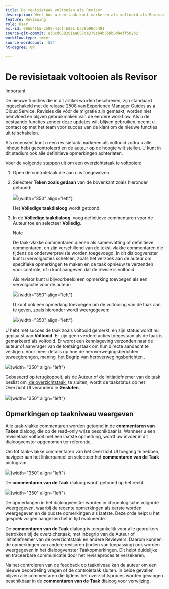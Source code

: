 ```yaml
---
title: De revisietaak voltooien als Revisor
description: Weet hoe u een taak kunt markeren als voltooid als Revisor in AEM Guides.
feature: Reviewing
role: User
exl-id: 99b64fb5-c509-41cf-b091-ba78b90db481
source-git-commit: e38cd858201ea657ce276eb4b358b0d4eff502b2
workflow-type: tm+mt
source-wordcount: '534'
ht-degree: 0%

---
```


# De revisietaak voltooien als Revisor

>[!IMPORTANT]
>
> De nieuwe functies die in dit artikel worden beschreven, zijn standaard ingeschakeld met de release 2508 van Experience Manager Guides as a Cloud Service. Revisies die vóór de migratie zijn gemaakt, worden niet beïnvloed en blijven gebruikmaken van de eerdere workflow. Als u de bestaande functies zonder deze updates wilt blijven gebruiken, neemt u contact op met het team voor succes van de klant om de nieuwe functies uit te schakelen.

Als recensent kunt u een revisietaak markeren als voltooid zodra u alle inhoud hebt gecontroleerd en de auteur op de hoogte wilt stellen. U kunt in dit stadium ook alle definitieve opmerkingen achterlaten.

Voer de volgende stappen uit om een overzichtstaak te voltooien:

1. Open de controletaak die aan u is toegewezen.
2. Selecteer **Teken zoals gedaan** van de bovenkant zoals hieronder getoond:

   ![](images/review-task-mark-as-done.png){width="350" align="left"}

   Het **Volledige taakdialoog** wordt getoond.
3. In de **Volledige taakdialoog**, voeg definitieve commentaren voor de Auteur toe en selecteer **Volledig**.

   >[!NOTE]
   >
   > De taak-vlakke commentaren dienen als samenvatting of definitieve commentaren, en zijn verschillend van de tekst-vlakke commentaren die tijdens de onderwerprevisie worden toegevoegd. In dit dialoogvenster kunt u vervolgacties schetsen, zoals het verzoek aan de auteur om specifieke opmerkingen te maken en de taak opnieuw te verzenden voor controle, of u kunt aangeven dat de revisie is voltooid.

   Als revisor kunt u bijvoorbeeld een opmerking toevoegen als een vervolgactie voor de auteur:

   ![](images/complete-task-dialog-followup.png){width="350" align="left"}

   U kunt ook een opmerking toevoegen om de voltooiing van de taak aan te geven, zoals hieronder wordt weergegeven:

   ![](images/complete-task-dialog.png){width="350" align="left"}


U hebt met succes de taak zoals voltooid gemerkt, en zijn status wordt nu geplaatst aan **Voltooid**. Er zijn geen verdere acties toegestaan als de taak is gemarkeerd als voltooid. Er wordt een kennisgeving verzonden naar de auteur of aanvrager van de toetsingstaak om hun directe aandacht te vestigen. Voor meer details op hoe de heroverwegingsberichten teweegbrengen, mening [&#x200B; het Begrip van heroverwegingsberichten &#x200B;](./review-understanding-review-notifications.md).

![](images/task-completed-status.png){width="350" align="left"}

Gebaseerd op terugkoppelt, als de Auteur of de initiatiefnemer van de taak beslist om [&#x200B; de overzichtstaak &#x200B;](./review-close-review-task.md) te sluiten, wordt de taakstatus op het Overzicht UI veranderd in **Gesloten**.

![](images/review-status-closed-review-ui.png){width="350" align="left"}

## Opmerkingen op taakniveau weergeven

Alle taak-vlakke commentaren worden getoond in de **commentaren van Taken** dialoog, die op de read-only wijze beschikbaar is. Wanneer u een revisietaak voltooit met een laatste opmerking, wordt uw invoer in dit dialoogvenster opgenomen ter referentie.

Om tot taak-vlakke commentaren van het Overzicht UI toegang te hebben, navigeer aan het linkerpaneel en selecteer het **commentaren van de Taak** pictogram.

![](images/task-comments-icon.png){width="350" align="left"}

De **commentaren van de Taak** dialoog wordt getoond op het recht.

![](images/task-comments-reviewer.png){width="350" align="left"}

De opmerkingen in het dialoogvenster worden in chronologische volgorde weergegeven, waarbij de recente opmerkingen als eerste worden weergegeven en de oudste opmerkingen als laatste. Deze orde helpt u het gesprek volgen aangezien het in tijd evolueerde.

De **commentaren van de Taak** dialoog is toegankelijk voor alle gebruikers betrokken bij de overzichtstaak, met inbegrip van de Auteur of initiatiefnemer van de overzichtstaak en andere Reviewers. Daarom kunnen de opmerkingen van andere revisoren (indien van toepassing) ook worden weergegeven in het dialoogvenster Taakopmerkingen. Dit helpt duidelijke en traceerbare communicatie door het revisieproces te verzekeren.

Na het controleren van de feedback op taakniveau kan de auteur om een nieuwe beoordeling vragen of de controletaak sluiten. In beide gevallen, blijven alle commentaren die tijdens het overzichtsproces worden gevangen beschikbaar in de **commentaren van de Taak** dialoog voor verwijzing.
